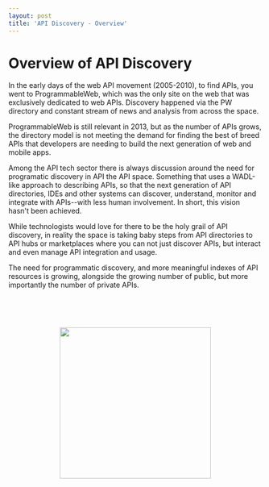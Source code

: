 ```yaml
---
layout: post
title: 'API Discovery - Overview'
---
```

<h1 class="title">Overview of API Discovery</h1>
<p>In the early days of the web API movement (2005-2010), to find APIs, you went to ProgrammableWeb, which was the only site on the web that was exclusively dedicated to web APIs. Discovery happened via the PW directory and constant stream of news and analysis from across the space.</p>
<p>ProgrammableWeb is still relevant in 2013, but as the number of APIs grows, the directory model is not meeting the demand for finding the best of breed APIs that developers are needing to build the next generation of web and mobile apps.</p>
<p>Among the API tech sector there is always discussion around the need for programatic discovery in API the API space. Something that uses a WADL-like approach to describing APIs, so that the next generation of API directories, IDEs and other systems can discover, understand, monitor and integrate with APIs--with less human involvement. In short, this vision hasn't been achieved.</p>
<p>While technologists would love for there to be the holy grail of API discovery, in reality the space is taking baby steps from API directories to API hubs or marketplaces where you can not just discover APIs, but interact and even manage API integration and usage.</p>
<p>The need for programmatic discovery, and more meaningful indexes of API resources is growing, alongside the growing number of public, but more importantly the number of private APIs. &nbsp;</p>
<p>&nbsp;</p>
<p>&nbsp;</p>
<p><img style="display: block; margin-left: auto; margin-right: auto;" src="https://s3.amazonaws.com/kinlane-productions/bw-icons/bw-compass.png" alt="" width="300" /></p>